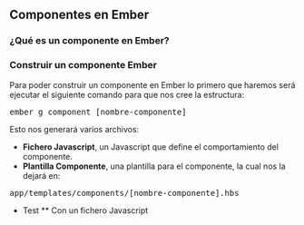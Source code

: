 ## Componentes en Ember

### ¿Qué es un componente en Ember?



### Construir un componente Ember
Para poder construir un componente en Ember lo primero que haremos será ejecutar el siguiente comando para que nos cree la estructura:

<kbd>ember g component [nombre-componente]</kbd>

Esto nos generará varios archivos:

* **Fichero Javascript**, un Javascript que define el comportamiento del componente.
* **Plantilla Componente**, una plantilla para el componente, la cual nos la dejará en:

<samp>app/templates/components/[nombre-componente].hbs</samp>

* Test
** Con un fichero Javascript
